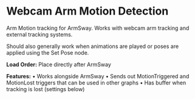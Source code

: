 # Webcam Arm Motion Detection

Arm Motion tracking for ArmSway. Works with webcam arm tracking and external tracking systems. 

Should also generally work when animations are played or poses are applied using the Set Pose node.

<b>Load Order:</b> Place directly after ArmSway

<b>Features:</b>
• Works alongside ArmSway
• Sends out MotionTriggered and MotionLost triggers that can be used in other graphs
• Has buffer when tracking is lost (settings below) 
